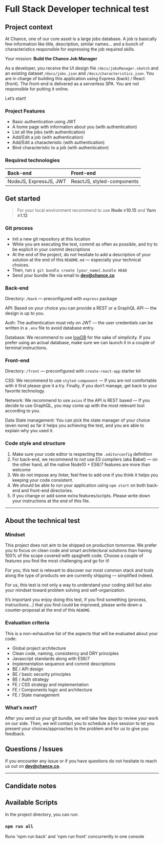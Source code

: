 
# Full Stack Developer technical test

## Project context
At Chance, one of our core asset is a large jobs database. A job is basically few information like title, description, similar names… and a bunch of characteristics responsible for expressing the job required skills.

Your mission: **Build the Chance Job Manager**

As a developer, you receive the UI design file `/docs/jobsManager.sketch` and an existing dataset `/docs/jobs.json` and `/docs/characteristics.json`. You are in charge of building this application using Express (back) / React (front). The front-end is delivered as a serverless SPA. You are not responsible for putting it online.

Let’s start!

### Project Features

- Basic authentication using JWT
- A home page with information about you (with authentication)
- List all the jobs (with authentication)
- Add/Edit a job (with authentication)
- Add/Edit a characteristic (with authentication)
- Bind characteristic to a job (with authentication)

### Required technologies

| **Back-end** | **Front-end** |
|:--|:--|
| NodeJS, ExpressJS, JWT | ReactJS, styled-components |

## Get started

> For your local environment recommend to use **Node ≥10.15** and  **Yarn ≥1.12**

### Git process

- Init a new git repository at this location
- While you are executing the test, commit as often as possible, and try to be explicit in your commit descriptions
- At the end of the project, do not hesitate to add a description of your solution at the end of this `README.md` — especially your technical choices.
- Then, run `$ git bundle create [your_name].bundle HEAD`
- Send your bundle file via email to **dev@chance.co**

### Back-end

Directory: `/back` — preconfigured with `express` package

API: Based on your choice you can provide a REST or a GraphQL API — the design is up to you.

Auth: The authentication must rely on JWT — the user credentials can be written in a `.env` file to avoid database entry.

Database: We recommend to use [lowDB](https://github.com/typicode/lowdb) for the sake of simplicity. If you prefer using an actual database, make sure we can launch it in a couple of terminal instructions.

### Front-end

Directory: `/front` — preconfigured with `create-react-app` starter kit

CSS: We recommend to use `styled-component` — If you are not comfortable with it first please give it a try. Finally, if you don’t manage, get back to your favorite technology.

Network: We recommend to use `axios` if the API is REST based — If you decide to use GraphQL, you may come up with the most relevant tool according to you.

Data State management: You can pick the state manager of your choice (even none) as far it helps you achieving the test, and you are able to explain why you used it.

### Code style and structure

1. Make sure your code editor is respecting the `.editorconfig` definition
2. For back-end, we recommend to not use ES compilers (aka Babel) — on the other hand, all the native Node10 + ES6/7 features are more than welcome
3. We do not impose any linter, feel free to add one if you think it helps you keeping your code consistent.
4. We should be able to run your application using `npm start` on both back-end and front-end directories.
4. If you change or add some extra features/scripts. Please write down your instructions at the end of this file.

---

## About the technical test

### Mindset

This project does not aim to be shipped on production tomorrow. We prefer you to focus on clean code and smart architectural solutions than having 100% of the scope covered with spaghetti code. Choose a couple of features you find the most challenging and go for it!

For you, this test is relevant to discover our most common stack and tools along the type of products we are currently shipping — simplified indeed.

For us, this test is not only a way to understand your coding skill but also your mindset toward problem solving and self-organization.

It’s important you enjoy doing this test, if you find something (process, instructions…) that you find could be improved, please write down a counter-proposal at the end of this `README`.

### Evaluation criteria

This is a non-exhaustive list of the aspects that will be evaluated about your code:

- Global project architecture
- Clean code, naming, consistency and DRY principles
- Javascript standards along with ES6/7
- Implementation sequence and commit descriptions
- BE / API design
- BE / basic security principles
- BE / Auth strategy
- FE / CSS strategy and implementation
- FE / Components logic and architecture
- FE / State management

### What’s next?

After you send us your git bundle, we will take few days to review your work on our side. Then, we will contact you to schedule a live session to let you present your choices/approaches to the problem and for us to give you feedback.

## Questions / Issues

If you encounter any issue or if you have questions do not hesitate to reach us out on **dev@chance.co**.

---

## Candidate notes

## Available Scripts

In the project directory, you can run:

### `npm run all`
Runs 'npm run back' and 'npm run front' concurrently in one console
